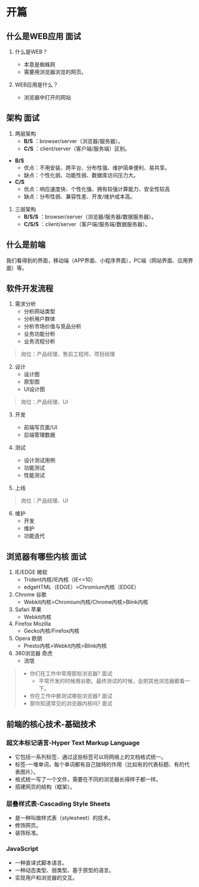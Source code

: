 # 开篇

## 什么是WEB应用 <a-tag color="#108ee9">面试</a-tag>

1. 什么是WEB？
   - 本意是蜘蛛网  
   - 需要用浏览器浏览的网页。

2. WEB应用是什么？
   - 浏览器中打开的网站

## 架构 <a-tag color="#108ee9">面试</a-tag>

1. 两层架构
   - **B/S** ：browser/server（浏览器/服务器）。
   - **C/S** ：client/server（客户端/服务端）区别。
- **B/S**
   - 优点：不用安装、跨平台、分布性强、维护简单便利、易共享。
   - 缺点：个性化弱、功能性弱、数据库访问压力大。  
- **C/S**
   - 优点：响应速度快、个性化强、拥有较强计算能力、安全性较高
   - 缺点：分布性弱、兼容性差、开发/维护成本高。
  
1. 三层架构
   - **B/S/S** ：browser/server（浏览器/服务器/数据服务器）。
   - **C/S/S** ：client/server（客户端/服务端/数据服务器）。

## 什么是前端

我们看得到的界面，移动端（APP界面、小程序界面），PC端（网站界面、应用界面）等。

## 软件开发流程

1. 需求分析
   - 分析网站类型
   - 分析用户群体
   - 分析市场价值与竞品分析
   - 业务功能分析
   - 业务流程分析

>岗位：产品经理、售前工程师、项目经理

2. 设计
   - 设计图
   - 原型图
   - UI设计图

>岗位：产品经理、UI

3. 开发
   - 前端写页面/UI
   - 后端管理数据

4. 测试
   - 设计测试用例
   - 功能测试
   - 性能测试

5. 上线

>岗位：产品经理、UI

6. 维护
   - 开发
   - 维护
   - 功能迭代

## 浏览器有哪些内核 <a-tag color="#108ee9">面试</a-tag>

1. IE/EDGE 微软
   - Trident内核/IE内核（IE<=10）
   - edgeHTML（EDGE）>Chromium内核（EDGE）
2. Chrome 谷歌
   - Webkit内核>Chromium内核/Chrome内核>Blink内核
3. Safari 苹果
   - Webkit内核
4. Firefox Mozilla
   - Gecko内核/Firefox内核
5. Opera 欧朋
   - Presto内核>Webkit内核>Blink内核
6. 360浏览器 奇虎
   - 流氓

>- 你们在工作中常用那些浏览器? <a-tag color="#108ee9">面试</a-tag>
>   - 平常开发的时候用谷歌。最终测试的时候，会把其他浏览器都看一下。
>- 你在工作中都测试哪些浏览器? <a-tag color="#108ee9">面试</a-tag>
>- 那你知道常见的浏览器内核吗? <a-tag color="#108ee9">面试</a-tag>

## 前端的核心技术-基础技术

### 超文本标记语言-Hyper Text Markup Language

- 它包括一系列标签．通过这些标签可以将网络上的文档格式统一。
- 标签-一堆单词，每个单词都有自己独特的作用（比如有的代表标题、有的代表图片）。
- 格式统一写了一个文件，需要在不同的浏览器长得样子都一样。
- 搭建网页的结构（框架）。

### 层叠样式表-Cascading Style Sheets

- 是一种叫做样式表（stylesheet）的技术。
- 修饰网页。
- 装饰标准。

### JavaScript

- 一种直译式脚本语言。
- 一种动态类型、弱类型、基于原型的语言。
- 实现用户和浏览器的交互。